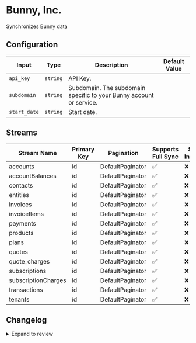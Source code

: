 # Bunny, Inc.
Synchronizes Bunny data

## Configuration

| Input | Type | Description | Default Value |
|-------|------|-------------|---------------|
| `api_key` | `string` | API Key.  |  |
| `subdomain` | `string` | Subdomain. The subdomain specific to your Bunny account or service. |  |
| `start_date` | `string` | Start date.  |  |

## Streams
| Stream Name | Primary Key | Pagination | Supports Full Sync | Supports Incremental |
|-------------|-------------|------------|---------------------|----------------------|
| accounts | id | DefaultPaginator | ✅ |  ❌  |
| accountBalances | id | DefaultPaginator | ✅ |  ❌  |
| contacts | id | DefaultPaginator | ✅ |  ❌  |
| entities | id | DefaultPaginator | ✅ |  ❌  |
| invoices | id | DefaultPaginator | ✅ |  ❌  |
| invoiceItems | id | DefaultPaginator | ✅ |  ❌  |
| payments | id | DefaultPaginator | ✅ |  ❌  |
| products | id | DefaultPaginator | ✅ |  ❌  |
| plans | id | DefaultPaginator | ✅ |  ❌  |
| quotes | id | DefaultPaginator | ✅ |  ❌  |
| quote_charges | id | DefaultPaginator | ✅ |  ❌  |
| subscriptions | id | DefaultPaginator | ✅ |  ❌  |
| subscriptionCharges | id | DefaultPaginator | ✅ |  ❌  |
| transactions | id | DefaultPaginator | ✅ |  ❌  |
| tenants | id | DefaultPaginator | ✅ |  ❌  |

## Changelog

<details>
  <summary>Expand to review</summary>

| Version          | Date              | Pull Request | Subject        |
|------------------|-------------------|--------------|----------------|
| 0.0.1 | 2024-10-29 | | Initial release by [@tbpeders](https://github.com/tbpeders) via Connector Builder |

</details>
